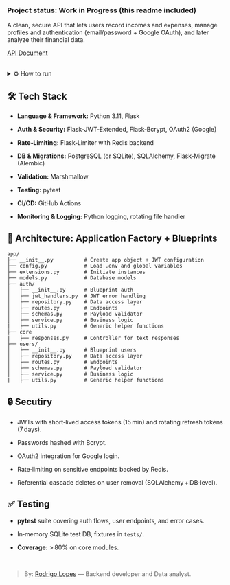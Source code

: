 ### **Project status:** Work in Progress (this readme included)

A clean, secure API that lets users record incomes and expenses, manage profiles and authentication (email/password + Google OAuth), and later analyze their financial data.


[API Document](api.md) <br><br>

<details>
  <summary>⚙️ How to run</summary>
<br>

1. **Clone and install**

    ```bash 
    git clone https://github.com/Iauar-repo/financas.git
    cd financas/backend
    pip install -r requirements.txt
    ```

2. **Environment**

    Copy `.env.example` → `.env` and fill in:

    ```bash
    FLASK_APP=run.py
    DATABASE_URL=…
    JWT_SECRET_KEY=…
    REDIS_URL=…
    ```

3. **Database setup**
    ```bash
    flask db upgrade
    python init_database.py
    ```

4. **Run**

    ```bash
    flask run
    ```
</details>


## 🛠️ Tech Stack
- **Language & Framework:** Python 3.11, Flask

- **Auth & Security:** Flask‑JWT‑Extended, Flask‑Bcrypt, OAuth2 (Google)
- **Rate‑Limiting:** Flask‑Limiter with Redis backend
- **DB & Migrations:** PostgreSQL (or SQLite), SQLAlchemy, Flask‑Migrate (Alembic)
- **Validation:** Marshmallow
- **Testing:** pytest
- **CI/CD:** GitHub Actions
- **Monitoring & Logging:** Python logging, rotating file handler

## 📐 Architecture: Application Factory + Blueprints

```
app/
├── __init__.py          # Create app object + JWT configuration
├── config.py            # Load .env and global variables
├── extensions.py        # Initiate instances
├── models.py            # Database models
├── auth/
│   ├── __init__.py      # Blueprint auth
│   ├── jwt_handlers.py  # JWT error handling
│   ├── repository.py    # Data access layer
│   ├── routes.py        # Endpoints
│   ├── schemas.py       # Payload validator
│   ├── service.py       # Business logic
|   ├── utils.py         # Generic helper functions
├── core
|   ├── responses.py     # Controller for text responses
├── users/
│   ├── __init__.py      # Blueprint users
│   ├── repository.py    # Data access layer
│   ├── routes.py        # Endpoints
│   ├── schemas.py       # Payload validator
│   ├── service.py       # Business logic
|   ├── utils.py         # Generic helper functions
```

## 🔒 Secutiry

- JWTs with short‑lived access tokens (15 min) and rotating refresh tokens (7 days).

- Passwords hashed with Bcrypt.
- OAuth2 integration for Google login.
- Rate‑limiting on sensitive endpoints backed by Redis.
- Referential cascade deletes on user removal (SQLAlchemy + DB‑level).

## ✅ Testing

- **pytest** suite covering auth flows, user endpoints, and error cases.

- In‑memory SQLite test DB, fixtures in `tests/`.
- **Coverage:** > 80% on core modules.

<br>

> By: [Rodrigo Lopes](https://github.com/rodrigofl-dev) — Backend developer and Data analyst.